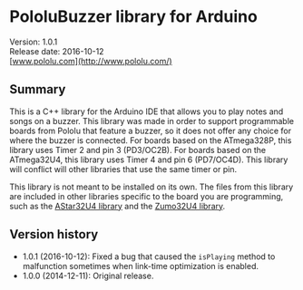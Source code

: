 # PololuBuzzer library for Arduino

Version: 1.0.1<br/>
Release date: 2016-10-12<br/>
[www.pololu.com](http://www.pololu.com/)

## Summary

This is a C++ library for the Arduino IDE that allows you to play notes and songs on a buzzer.  This library was made in order to support programmable boards from Pololu that feature a buzzer, so it does not offer any choice for where the buzzer is connected.  For boards based on the ATmega328P, this library uses Timer 2 and pin 3 (PD3/OC2B).  For boards based on the ATmega32U4, this library uses Timer 4 and pin 6 (PD7/OC4D).  This library will conflict will other libraries that use the same timer or pin.

This library is not meant to be installed on its own.  The files from this library are included in other libraries specific to the board you are programming, such as the [AStar32U4 library](https://github.com/pololu/a-star-32u4-arduino-library) and the [Zumo32U4 library](https://github.com/pololu/zumo-32u4-arduino-library).

## Version history

* 1.0.1 (2016-10-12): Fixed a bug that caused the `isPlaying` method to malfunction sometimes when link-time optimization is enabled.
* 1.0.0 (2014-12-11): Original release.